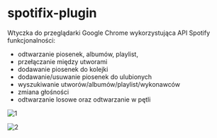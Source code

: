 # spotifix-plugin

Wtyczka do przeglądarki Google Chrome wykorzystująca API Spotify
funkcjonalności:
- odtwarzanie piosenek, albumów, playlist, 
- przełączanie między utworami
- dodawanie piosenek do kolejki
- dodawanie/usuwanie piosenek do ulubionych
- wyszukiwanie utworów/albumów/playlist/wykonawców
- zmiana głośności
- odtwarzanie losowe oraz odtwarzanie w pętli

![1](https://user-images.githubusercontent.com/33430525/156877977-13ff09b2-b163-4eb1-9056-85e587110ad0.jpg)

![2](https://user-images.githubusercontent.com/33430525/156877979-9a193227-0ec7-4e2f-84fa-2516aa2a027d.jpg)
